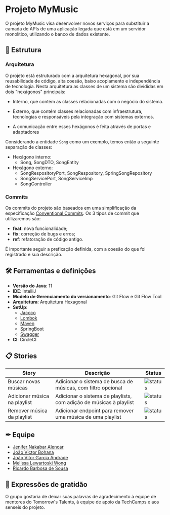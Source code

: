 # Projeto MyMusic

O projeto MyMusic visa desenvolver novos serviços para substituir a camada de APIs de uma aplicação legada que está em um servidor monolítico, utilizando o banco de dados existente.

## 📄 Estrutura

### Arquitetura

O projeto está estruturado com a arquitetura hexagonal, por sua reusabilidade de código, alta coesão, baixo acoplamento e independência de tecnologia.
Nesta arquitetura as classes de um sistema são divididas em dois "hexágonos" principais:
- Interno, que contém as classes relacionadas com o negócio do sistema.
- Externo, que contém classes relacionadas com infraestrutura, tecnologias e responsáveis pela integração com sistemas externos.

- A comunicação entre esses hexágonos é feita através de portas e adaptadores

Considerando a entidade ```Song``` como um exemplo, temos então a seguinte separação de classes:
- Hexágono interno:
    * Song, SongDTO, SongEntity
- Hexágono externo:
    * SongRespositoryPort, SongRespository, SpringSongRepository
    * SongServicePort, SongServiceImp
    * SongController

### Commits
Os commits do projeto são baseados em uma simplificação da especificação [Conventional Commits](https://www.conventionalcommits.org/en/v1.0.0/).
Os 3 tipos de commit que utilizaremos são:
- **feat**: nova funcionalidade;
- **fix**: correção de bugs e erros;
- **ref**: refatoração de código antigo.


É importante seguir a prefixação definida, com a coesão do que foi registrado e sua descrição.

## 🛠️ Ferramentas e definições

- **Versão do Java**: 11
- **IDE**: IntelliJ
- **Modelo de Gerenciamento do versionamento**: Git Flow e Git Flow Tool
- **Arquitetura**: Arquitetura Hexagonal
- **SetUp**:
    * [Jacoco](https://www.eclemma.org/jacoco/)
    * [Lombok](https://projectlombok.org/)
    * [Maven](https://maven.apache.org/)
    * [SpringBoot](https://docs.spring.io/spring-boot/docs/current/reference/htmlsingle/)
    * [Swagger](https://swagger.io/docs/)
- **CI**: CircleCI

## 📋 Stories

<!-- 
Status badges:
To do: [status](https://img.shields.io/badge/-TO%20DO-lightgrey)
In progress: [status](https://img.shields.io/badge/-IN%20PROGRESS-blue)
Done: [status](https://img.shields.io/badge/-DONE-green)
-->

| Story                        | Descrição                                                          | Status                                                      |
|------------------------------|--------------------------------------------------------------------|-------------------------------------------------------------|
| Buscar novas músicas         | Adicionar o sistema de busca de músicas, com filtro opcional       | ![status](https://img.shields.io/badge/-DONE-green)         |
| Adicionar música na playlist | Adicionar o sistema de playlists, com adição de músicas à playlist | ![status](https://img.shields.io/badge/-DONE-green)         |        |
| Remover música da playlist   | Adicionar endpoint para remover uma música de uma playlist         | ![status](https://img.shields.io/badge/-In%20Progress-blue) |

## ✒ Equipe

- [Jenifer Nakabar Alencar](https://github.com/jenifernakabaralencar)
- [João Victor Bohana](https://github.com/joaobohana-ciandt)
- [João Vitor Garcia Andrade](https://github.com/jaao-cietweb)
- [Melissa Lewartoski Wong](https://github.com/mlewartoski)
- [Ricardo Barbosa de Sousa](https://github.com/rsousa-ciandt)

## 🎁 Expressões de gratidão

O grupo gostaria de deixar suas palavras de agradecimento à equipe de mentores do Tomorrow's Talents, à equipe de apoio da TechCamps e aos senseis do projeto.